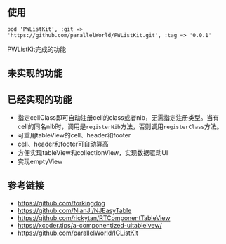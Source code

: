 ## 使用
```
pod 'PWListKit', :git => 'https://github.com/parallelWorld/PWListKit.git', :tag => '0.0.1'
```


PWListKit完成的功能


## 未实现的功能

## 已经实现的功能
- 指定cellClass即可自动注册cell的class或者nib，无需指定注册类型。当有cell的同名nib时，调用是`registerNib`方法，否则调用`registerClass`方法。
- 可重用tableView的cell、header和footer
- cell、header和footer可自动算高
- 方便实现tableView和collectionView，实现数据驱动UI
- 实现emptyView

## 参考链接
- https://github.com/forkingdog
- https://github.com/NianJi/NJEasyTable
- https://github.com/rickytan/RTComponentTableView
- https://xcoder.tips/a-componentized-uitableivew/
- https://github.com/parallelWorld/IGListKit
